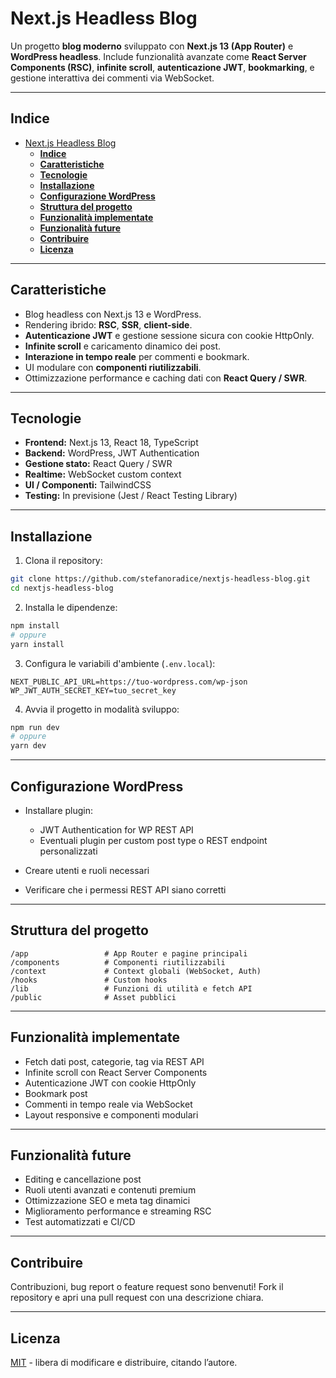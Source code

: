 # Next.js Headless Blog

Un progetto **blog moderno** sviluppato con **Next.js 13 (App Router)** e **WordPress headless**. Include funzionalità avanzate come **React Server Components (RSC)**, **infinite scroll**, **autenticazione JWT**, **bookmarking**, e gestione interattiva dei commenti via WebSocket.

---

## **Indice**

- [Next.js Headless Blog](#nextjs-headless-blog)
  - [**Indice**](#indice)
  - [**Caratteristiche**](#caratteristiche)
  - [**Tecnologie**](#tecnologie)
  - [**Installazione**](#installazione)
  - [**Configurazione WordPress**](#configurazione-wordpress)
  - [**Struttura del progetto**](#struttura-del-progetto)
  - [**Funzionalità implementate**](#funzionalità-implementate)
  - [**Funzionalità future**](#funzionalità-future)
  - [**Contribuire**](#contribuire)
  - [**Licenza**](#licenza)

---

## **Caratteristiche**

* Blog headless con Next.js 13 e WordPress.
* Rendering ibrido: **RSC**, **SSR**, **client-side**.
* **Autenticazione JWT** e gestione sessione sicura con cookie HttpOnly.
* **Infinite scroll** e caricamento dinamico dei post.
* **Interazione in tempo reale** per commenti e bookmark.
* UI modulare con **componenti riutilizzabili**.
* Ottimizzazione performance e caching dati con **React Query / SWR**.

---

## **Tecnologie**

* **Frontend:** Next.js 13, React 18, TypeScript
* **Backend:** WordPress, JWT Authentication
* **Gestione stato:** React Query / SWR
* **Realtime:** WebSocket custom context
* **UI / Componenti:** TailwindCSS
* **Testing:** In previsione (Jest / React Testing Library)

---

## **Installazione**

1. Clona il repository:

```bash
git clone https://github.com/stefanoradice/nextjs-headless-blog.git
cd nextjs-headless-blog
```

2. Installa le dipendenze:

```bash
npm install
# oppure
yarn install
```

3. Configura le variabili d'ambiente (`.env.local`):

```
NEXT_PUBLIC_API_URL=https://tuo-wordpress.com/wp-json
WP_JWT_AUTH_SECRET_KEY=tuo_secret_key
```

4. Avvia il progetto in modalità sviluppo:

```bash
npm run dev
# oppure
yarn dev
```

---

## **Configurazione WordPress**

* Installare plugin:

  * JWT Authentication for WP REST API
  * Eventuali plugin per custom post type o REST endpoint personalizzati
* Creare utenti e ruoli necessari
* Verificare che i permessi REST API siano corretti

---

## **Struttura del progetto**

```
/app                 # App Router e pagine principali
/components          # Componenti riutilizzabili
/context             # Context globali (WebSocket, Auth)
/hooks               # Custom hooks
/lib                 # Funzioni di utilità e fetch API
/public              # Asset pubblici
```

---

## **Funzionalità implementate**

* Fetch dati post, categorie, tag via REST API
* Infinite scroll con React Server Components
* Autenticazione JWT con cookie HttpOnly
* Bookmark post
* Commenti in tempo reale via WebSocket
* Layout responsive e componenti modulari

---

## **Funzionalità future**

* Editing e cancellazione post
* Ruoli utenti avanzati e contenuti premium
* Ottimizzazione SEO e meta tag dinamici
* Miglioramento performance e streaming RSC
* Test automatizzati e CI/CD

---

## **Contribuire**

Contribuzioni, bug report o feature request sono benvenuti! Fork il repository e apri una pull request con una descrizione chiara.

---

## **Licenza**

[MIT](LICENSE) - libera di modificare e distribuire, citando l’autore.
